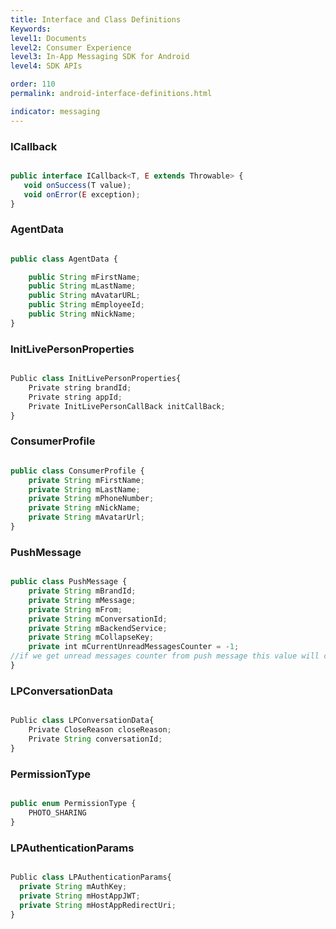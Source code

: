 ```yaml
---
title: Interface and Class Definitions
Keywords:
level1: Documents
level2: Consumer Experience
level3: In-App Messaging SDK for Android
level4: SDK APIs

order: 110
permalink: android-interface-definitions.html

indicator: messaging
---
```


### ICallback

```javascript

public interface ICallback<T, E extends Throwable> {
   void onSuccess(T value);
   void onError(E exception);
}
```

### AgentData

```javascript

public class AgentData {

    public String mFirstName;
    public String mLastName;
    public String mAvatarURL;
    public String mEmployeeId;
    public String mNickName;
}
```



### InitLivePersonProperties

```javascript

Public class InitLivePersonProperties{
    Private string brandId;
    Private string appId;
    Private InitLivePersonCallBack initCallBack;
}
```


### ConsumerProfile

```javascript

public class ConsumerProfile {
    private String mFirstName;
    private String mLastName;
    private String mPhoneNumber;
    private String mNickName;
    private String mAvatarUrl;
}
```

### PushMessage

```javascript

public class PushMessage {
    private String mBrandId;
    private String mMessage;
    private String mFrom;
    private String mConversationId;
    private String mBackendService;
    private String mCollapseKey;
    private int mCurrentUnreadMessagesCounter = -1;
//if we get unread messages counter from push message this value will contain it.
}
```

### LPConversationData


```javascript

Public class LPConversationData{
    Private CloseReason closeReason;
    Private String conversationId;
}
```  

### PermissionType


```javascript

public enum PermissionType {
  	PHOTO_SHARING
}  
```

### LPAuthenticationParams

```javascript

Public class LPAuthenticationParams{
  private String mAuthKey;
  private String mHostAppJWT;
  private String mHostAppRedirectUri;
}
```
